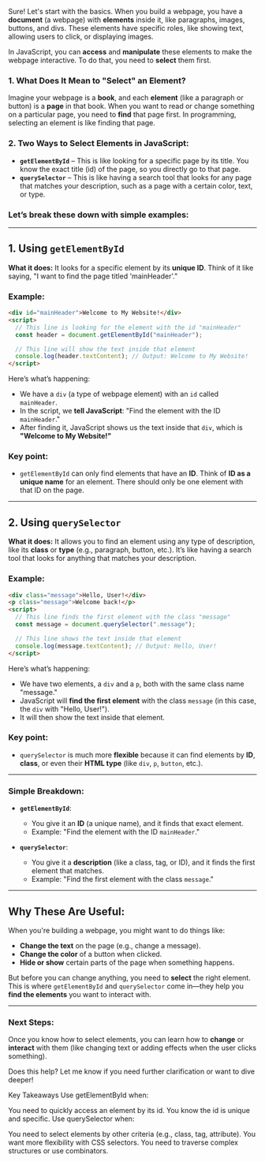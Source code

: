 Sure! Let's start with the basics. When you build a webpage, you have a **document** (a webpage) with **elements** inside it, like paragraphs, images, buttons, and divs. These elements have specific roles, like showing text, allowing users to click, or displaying images. 

In JavaScript, you can **access** and **manipulate** these elements to make the webpage interactive. To do that, you need to **select** them first.

### 1. **What Does It Mean to "Select" an Element?**
Imagine your webpage is a **book**, and each **element** (like a paragraph or button) is a **page** in that book. When you want to read or change something on a particular page, you need to **find** that page first. In programming, selecting an element is like finding that page.

### 2. **Two Ways to Select Elements in JavaScript:**

- **`getElementById`** – This is like looking for a specific page by its title. You know the exact title (id) of the page, so you directly go to that page.
- **`querySelector`** – This is like having a search tool that looks for any page that matches your description, such as a page with a certain color, text, or type.

### Let’s break these down with simple examples:

---

## **1. Using `getElementById`**

**What it does:** It looks for a specific element by its **unique ID**. Think of it like saying, "I want to find the page titled 'mainHeader'."

### Example:

```html
<div id="mainHeader">Welcome to My Website!</div>
<script>
  // This line is looking for the element with the id "mainHeader"
  const header = document.getElementById("mainHeader");

  // This line will show the text inside that element
  console.log(header.textContent); // Output: Welcome to My Website!
</script>
```

Here’s what’s happening:
- We have a `div` (a type of webpage element) with an `id` called `mainHeader`.
- In the script, we **tell JavaScript**: "Find the element with the ID `mainHeader`."
- After finding it, JavaScript shows us the text inside that `div`, which is **"Welcome to My Website!"**

### Key point:
- `getElementById` can only find elements that have an **ID**. Think of **ID as a unique name** for an element. There should only be one element with that ID on the page.

---

## **2. Using `querySelector`**

**What it does:** It allows you to find an element using any type of description, like its **class** or **type** (e.g., paragraph, button, etc.). It’s like having a search tool that looks for anything that matches your description.

### Example:

```html
<div class="message">Hello, User!</div>
<p class="message">Welcome back!</p>
<script>
  // This line finds the first element with the class "message"
  const message = document.querySelector(".message");

  // This line shows the text inside that element
  console.log(message.textContent); // Output: Hello, User!
</script>
```

Here’s what’s happening:
- We have two elements, a `div` and a `p`, both with the same class name "message."
- JavaScript will **find the first element** with the class `message` (in this case, the `div` with "Hello, User!").
- It will then show the text inside that element.

### Key point:
- `querySelector` is much more **flexible** because it can find elements by **ID**, **class**, or even their **HTML type** (like `div`, `p`, `button`, etc.).

---

### Simple Breakdown:

- **`getElementById`**:
  - You give it an **ID** (a unique name), and it finds that exact element.
  - Example: "Find the element with the ID `mainHeader`."
  
- **`querySelector`**:
  - You give it a **description** (like a class, tag, or ID), and it finds the first element that matches.
  - Example: "Find the first element with the class `message`."

---

## **Why These Are Useful:**
When you're building a webpage, you might want to do things like:
- **Change the text** on the page (e.g., change a message).
- **Change the color** of a button when clicked.
- **Hide or show** certain parts of the page when something happens.

But before you can change anything, you need to **select** the right element. This is where `getElementById` and `querySelector` come in—they help you **find the elements** you want to interact with.

---

### Next Steps:
Once you know how to select elements, you can learn how to **change** or **interact** with them (like changing text or adding effects when the user clicks something).

Does this help? Let me know if you need further clarification or want to dive deeper!

Key Takeaways
Use getElementById when:

You need to quickly access an element by its id.
You know the id is unique and specific.
Use querySelector when:

You need to select elements by other criteria (e.g., class, tag, attribute).
You want more flexibility with CSS selectors.
You need to traverse complex structures or use combinators.